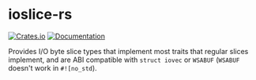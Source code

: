 # ioslice-rs
[![Crates.io](https://img.shields.io/crates/v/ioslice.svg)](https://crates.io/crates/ioslice)
[![Documentation](https://docs.rs/ioslice/badge.svg)](https://docs.rs/ioslice/)

Provides I/O byte slice types that implement most traits that regular slices
implement, and are ABI compatible with `struct iovec` or `WSABUF` (`WSABUF`
doesn't work in `#![no_std`).
